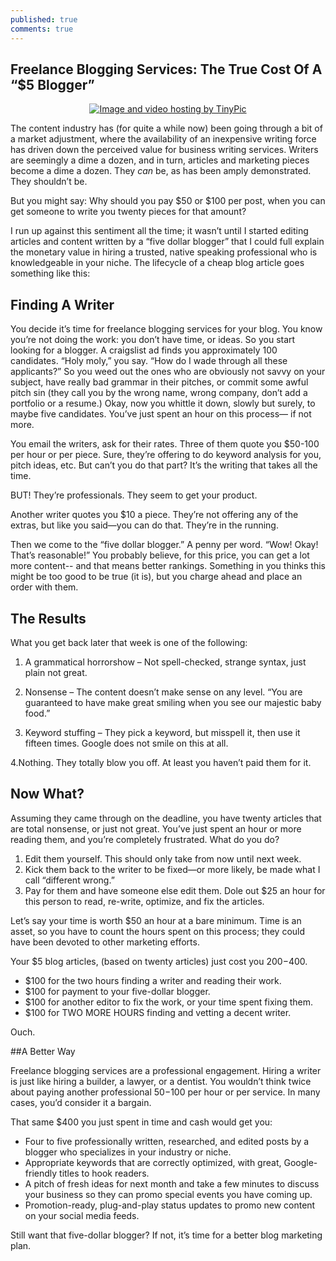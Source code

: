 ```yaml
---
published: true
comments: true
---
```


## Freelance Blogging Services: The True Cost Of A “$5 Blogger”

<center><a href="http://tinypic.com?ref=2n0o9di" target="_blank"><img src="http://i57.tinypic.com/2n0o9di.jpg" border="0" alt="Image and video hosting by TinyPic"></a></center>

The content industry has (for quite a while now) been going through a bit of a market adjustment, where the availability of an inexpensive writing force has driven down the perceived value for business writing services. Writers are seemingly a dime a dozen, and in turn, articles and marketing pieces become a dime a dozen. They <em>can</em> be, as has been amply demonstrated. They shouldn’t be.

But you might say: Why should you pay $50 or $100 per post, when you can get someone to write you twenty pieces for that amount?

I run up against this sentiment all the time; it wasn’t until I started editing articles and content written by a “five dollar blogger” that I could full explain the monetary value in hiring a trusted, native speaking professional who is knowledgeable in your niche. The lifecycle of a cheap blog article goes something like this:

## Finding A Writer

You decide it’s time for freelance blogging services for your blog. You know you’re not doing the work: you don’t have time, or ideas. So you start looking for a blogger. A craigslist ad finds you approximately 100 candidates. “Holy moly,” you say. “How do I wade through all these applicants?” So you weed out the ones who are obviously not savvy on your subject, have really bad grammar in their pitches, or commit some awful pitch sin (they call you by the wrong name, wrong company, don’t add a portfolio or a resume.) Okay, now you whittle it down, slowly but surely, to maybe five candidates. You’ve just spent an hour on this process— if not more.

You email the writers, ask for their rates. Three of them quote you $50-100 per hour or per piece. Sure, they’re offering to do keyword analysis for you, pitch ideas, etc. But can’t you do that part? It’s the writing that takes all the time.

BUT! They’re professionals. They seem to get your product.

Another writer quotes you $10 a piece. They’re not offering any of the extras, but like you said—you can do that. They’re in the running.

Then we come to the “five dollar blogger.” A penny per word. “Wow! Okay! That’s reasonable!” You probably believe, for this price, you can get a lot more content-- and that means better rankings. Something in you thinks this might be too good to be true (it is), but you charge ahead and place an order with them.

## The Results

What you get back later that week is one of the following:

1. A grammatical horrorshow – Not spell-checked, strange syntax, just plain not great.

2. Nonsense – The content doesn’t make sense on any level. “You are guaranteed to have make great smiling when you see our majestic baby food.”

3. Keyword stuffing – They pick a keyword, but misspell it, then use it fifteen times. Google does not smile on this at all.

4.Nothing. They totally blow you off. At least you haven’t paid them for it.

## Now What?

Assuming they came through on the deadline, you have twenty articles that are total nonsense, or just not great. You’ve just spent an hour or more reading them, and you’re completely frustrated. What do you do?

1. Edit them yourself. This should only take from now until next week.
2. Kick them back to the writer to be fixed—or more likely, be made what I call “different wrong.”
3. Pay for them and have someone else edit them. Dole out $25 an hour for this person to read, re-write, optimize, and fix the articles.

Let’s say your time is worth $50 an hour at a bare minimum. Time is an asset, so you have to count the hours spent on this process; they could have been devoted to other marketing efforts.

Your $5 blog articles, (based on twenty articles) just cost you $200-$400.

* $100 for the two hours finding a writer and reading their work.
* $100 for payment to your five-dollar blogger.
* $100 for another editor to fix the work, or your time spent fixing them.
* $100 for TWO MORE HOURS finding and vetting a decent writer.

Ouch.

##A Better Way

Freelance blogging services are a professional engagement. Hiring a writer is just like hiring a builder, a lawyer, or a dentist. You wouldn’t think twice about paying another professional $50-$100 per hour or per service. In many cases, you’d consider it a bargain.

That same $400 you just spent in time and cash would get you:

* Four to five professionally written, researched, and edited posts by a blogger who specializes in your industry or niche.
* Appropriate keywords that are correctly optimized, with great, Google-friendly titles to hook readers.
* A pitch of fresh ideas for next month and take a few minutes to discuss your business so they can promo special events you have coming up.
* Promotion-ready, plug-and-play status updates to promo new content on your social media feeds.

Still want that five-dollar blogger? If not, it’s time for a better blog marketing plan.